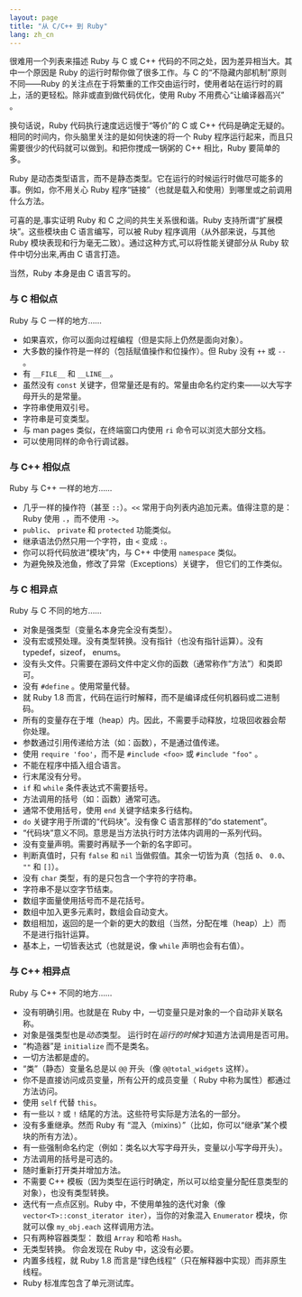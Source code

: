```yaml
---
layout: page
title: "从 C/C++ 到 Ruby"
lang: zh_cn
---
```


很难用一个列表来描述 Ruby 与 C 或 C++ 代码的不同之处，因为差异相当大。其中一个原因是 Ruby 的运行时帮你做了很多工作。与 C 的“不隐藏内部机制”原则不同——Ruby 的关注点在于将繁重的工作交由运行时，使用者站在运行时的肩上，活的更轻松。除非或直到做代码优化，使用 Ruby 不用费心“让编译器高兴” 。

换句话说，Ruby 代码执行速度远远慢于“等价”的 C 或 C++ 代码是确定无疑的。相同的时间内，你头脑里关注的是如何快速的将一个 Ruby 程序运行起来，而且只需要很少的代码就可以做到。和把你搅成一锅粥的 C++ 相比，Ruby 要简单的多。

Ruby 是动态类型语言，而不是静态类型。它在运行的时候运行时做尽可能多的事。例如，你不用关心 Ruby 程序“链接”（也就是载入和使用）到哪里或之前调用什么方法。

可喜的是,事实证明 Ruby 和 C 之间的共生关系很和谐。Ruby 支持所谓“扩展模块”。这些模块由 C 语言编写，可以被 Ruby 程序调用（从外部来说，与其他 Ruby 模块表现和行为毫无二致）。通过这种方式,可以将性能关键部分从 Ruby 软件中切分出来,再由 C 语言打造。

当然，Ruby 本身是由 C 语言写的。

### 与 C 相似点

Ruby 与 C 一样的地方……

* 如果喜欢，你可以面向过程编程（但是实际上仍然是面向对象）。
* 大多数的操作符是一样的（包括赋值操作和位操作）。但 Ruby 没有 `++` 或 `--` 。
* 有 `__FILE__` 和 `__LINE__`。
* 虽然没有 `const` 关键字，但常量还是有的。常量由命名约定约束——以大写字母开头的是常量。
* 字符串使用双引号。
* 字符串是可变类型。
* 与 man pages 类似，在终端窗口内使用 `ri` 命令可以浏览大部分文档。
* 可以使用同样的命令行调试器。

### 与 C++ 相似点

Ruby 与 C++ 一样的地方……

* 几乎一样的操作符（甚至 `::`）。`<<` 常用于向列表内追加元素。值得注意的是：Ruby 使用 `.`，而不使用 `->`。
* `public`、 `private` 和 `protected` 功能类似。
* 继承语法仍然只用一个字符，由 `<` 变成 `:`。
* 你可以将代码放进“模块”内，与 C++ 中使用 `namespace` 类似。
* 为避免殃及池鱼，修改了异常（Exceptions）关键字， 但它们的工作类似。

### 与 C 相异点

Ruby 与 C 不同的地方……

* 对象是强类型（变量名本身完全没有类型）。
* 没有宏或预处理。没有类型转换。没有指针（也没有指针运算）。没有typedef，sizeof， enums。
* 没有头文件。只需要在源码文件中定义你的函数（通常称作“方法”）和类即可。
* 没有 `#define` 。使用常量代替。
* 就 Ruby 1.8 而言，代码在运行时解释，而不是编译成任何机器码或二进制码。
* 所有的变量存在于堆（heap）内。因此，不需要手动释放，垃圾回收器会帮你处理。
* 参数通过引用传递给方法（如：函数），不是通过值传递。
* 使用 `require 'foo'`，而不是 `#include <foo>` 或 `#include "foo"` 。
* 不能在程序中插入组合语言。
* 行末尾没有分号。
* `if` 和 `while` 条件表达式不需要括号。
* 方法调用的括号（如：函数）通常可选。
* 通常不使用括号，使用 `end` 关键字结束多行结构。
* `do` 关键字用于所谓的“代码块”。没有像 C 语言那样的“do statement”。
* “代码块”意义不同。意思是当方法执行时方法体内调用的一系列代码。
* 没有变量声明。需要时再赋予一个新的名字即可。
* 判断真值时，只有 `false` 和 `nil` 当做假值。其余一切皆为真（包括 `0`、 `0.0`、 `""` 和 `[]`）。
* 没有 `char` 类型，有的是只包含一个字符的字符串。
* 字符串不是以空字节结束。
* 数组字面量使用括号而不是花括号。
* 数组中加入更多元素时，数组会自动变大。
* 数组相加，返回的是一个新的更大的数组（当然，分配在堆（heap）上）而不是进行指针运算。
* 基本上，一切皆表达式（也就是说，像 `while` 声明也会有右值）。

### 与 C++ 相异点

Ruby 与 C++ 不同的地方……

* 没有明确引用。也就是在 Ruby 中，一切变量只是对象的一个自动非关联名称。
* 对象是强类型也是*动态*类型。 运行时在*运行的时候*才知道方法调用是否可用。
* “构造器”是 `initialize` 而不是类名。
* 一切方法都是虚的。
* “类”（静态）变量名总是以 `@@` 开头（像 `@@total_widgets` 这样）。
* 你不是直接访问成员变量，所有公开的成员变量（ Ruby 中称为属性）都通过方法访问。
* 使用 `self` 代替 `this`。
* 有一些以 `?` 或 `!` 结尾的方法。这些符号实际是方法名的一部分。
* 没有多重继承。然而 Ruby 有 “混入（mixins）”（比如，你可以“继承”某个模块的所有方法）。
* 有一些强制命名约定（例如：类名以大写字母开头，变量以小写字母开头）。
* 方法调用的括号是可选的。
* 随时重新打开类并增加方法。
* 不需要 C++ 模板（因为类型在运行时确定，所以可以给变量分配任意类型的对象），也没有类型转换。
* 迭代有一点点区别。Ruby 中，不使用单独的迭代对象（像 `vector<T>::const_iterator iter`），当你的对象混入 `Enumerator` 模块，你就可以像 `my_obj.each` 这样调用方法。
* 只有两种容器类型： 数组 `Array` 和哈希 `Hash`。
* 无类型转换。 你会发现在 Ruby 中，这没有必要。
* 内置多线程，就 Ruby 1.8 而言是“绿色线程”（只在解释器中实现）而非原生线程。
* Ruby 标准库包含了单元测试库。
